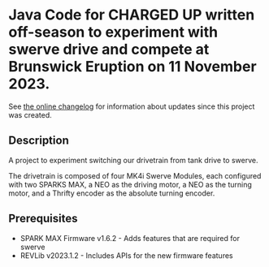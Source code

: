 # Java Code for CHARGED UP written off-season to experiment with swerve drive and compete at Brunswick Eruption on 11 November 2023.

See [the online changelog](https://github.com/FRC2495/FRC2495-2023-Swerve/blob/main/CHANGELOG.md) for information about updates since this project was created.

## Description

A project to experiment switching our drivetrain from tank drive to swerve.

The drivetrain is composed of four MK4i Swerve Modules, each configured with two SPARKS MAX, a NEO as the driving motor, a NEO as the turning motor, and a Thrifty encoder as the absolute turning encoder.

## Prerequisites

* SPARK MAX Firmware v1.6.2 - Adds features that are required for swerve
* REVLib v2023.1.2 - Includes APIs for the new firmware features
